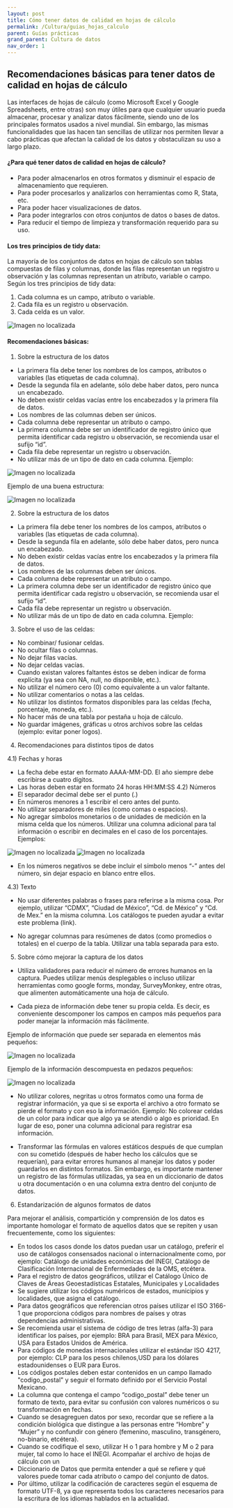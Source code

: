 ```yaml
---
layout: post
title: Cómo tener datos de calidad en hojas de cálculo
permalink: /Cultura/guias_hojas_calculo
parent: Guías prácticas
grand_parent: Cultura de datos
nav_order: 1
---
```



## Recomendaciones básicas para tener datos de calidad en hojas de cálculo

Las interfaces de hojas de cálculo (como Microsoft Excel y Google Spreadsheets, entre otras) son muy útiles para que cualquier usuario pueda almacenar, procesar y analizar datos fácilmente, siendo uno de los principales formatos usados a nivel mundial. Sin embargo, las mismas funcionalidades que las hacen tan sencillas de utilizar nos permiten llevar a cabo prácticas que afectan la calidad de los datos y obstaculizan su uso a largo plazo.

#### ¿Para qué tener datos de calidad en hojas de cálculo?

- Para poder almacenarlos en otros formatos y disminuir el espacio de almacenamiento que requieren.
- Para poder procesarlos y analizarlos con herramientas como R, Stata, etc.
- Para poder hacer visualizaciones de datos.
- Para poder integrarlos con otros conjuntos de datos o bases de datos.
- Para reducir el tiempo de limpieza y transformación requerido para su uso.

#### Los tres principios de tidy data:

La mayoría de los conjuntos de datos en hojas de cálculo son tablas compuestas de filas y columnas, donde las filas representan un registro u observación y las columnas representan un atributo, variable o campo. Según los tres principios de tidy data:

1. Cada columna es un campo, atributo o variable.
2. Cada fila es un registro u observación.
3. Cada celda es un valor.


<img src="https://gobcdmx.github.io/politicadedatos/assets/img/guia01.png" alt="Imagen no localizada">


#### Recomendaciones básicas:

1. Sobre la estructura de los datos
- La primera fila debe tener los nombres de los campos, atributos o variables (las etiquetas de cada columna).
- Desde la segunda fila en adelante, sólo debe haber datos, pero nunca un encabezado.
- No deben existir celdas vacías entre los encabezados y la primera fila de datos.
- Los nombres de las columnas deben ser únicos.
- Cada columna debe representar un atributo o campo.
- La primera columna debe ser un identificador de registro único que permita identificar cada registro u observación, se recomienda usar el sufijo “id”.
- Cada fila debe representar un registro u observación.
- No utilizar más de un tipo de dato en cada columna. Ejemplo:


<img src="https://gobcdmx.github.io/politicadedatos/assets/img/guia03.png" alt="Imagen no localizada">


Ejemplo de una buena estructura:


<img src="https://gobcdmx.github.io/politicadedatos/assets/img/guia02.png" alt="Imagen no localizada">


2. Sobre la estructura de los datos
 - La primera fila debe tener los nombres de los campos, atributos o variables (las etiquetas de cada columna).
- Desde la segunda fila en adelante, sólo debe haber datos, pero nunca un encabezado.
- No deben existir celdas vacías entre los encabezados y la primera fila de datos.
- Los nombres de las columnas deben ser únicos.
- Cada columna debe representar un atributo o campo.
- La primera columna debe ser un identificador de registro único que permita identificar cada registro u observación, se recomienda usar el sufijo “id”.
- Cada fila debe representar un registro u observación.
- No utilizar más de un tipo de dato en cada columna. Ejemplo:

3. Sobre el uso de las celdas:

- No combinar/ fusionar celdas.
- No ocultar filas o columnas.
- No dejar filas vacías.  
- No dejar celdas vacías.
- Cuando existan valores faltantes éstos se deben indicar de forma explícita (ya sea con NA, null, no disponible, etc.).
- No utilizar el número cero (0) como equivalente a un valor faltante.
- No utilizar comentarios o notas a las celdas.
- No utilizar los distintos formatos disponibles para las celdas (fecha, porcentaje, moneda, etc.).
- No hacer más de una tabla por pestaña u hoja de cálculo.
- No guardar imágenes, gráficas u otros archivos sobre las celdas (ejemplo: evitar poner logos).


4. Recomendaciones para distintos tipos de datos

4.1) Fechas y horas
- La fecha debe estar en formato AAAA-MM-DD. El año siempre debe escribirse a cuatro dígitos.
- Las horas deben estar en formato 24 horas HH:MM:SS
4.2) Números
- El separador decimal debe ser el punto (.)
- En números menores a 1 escribir el cero antes del punto.
- No utilizar separadores de miles (como comas o espacios).
- No agregar símbolos monetarios o de unidades de medición en la misma celda que los números. Utilizar una columna adicional para tal información o escribir en decimales en el caso de los porcentajes. Ejemplos:


<img src="https://gobcdmx.github.io/politicadedatos/assets/img/guia04.png" alt="Imagen no localizada">


<img src="https://gobcdmx.github.io/politicadedatos/assets/img/guia05.png" alt="Imagen no localizada">

- En los números negativos se debe incluir el símbolo menos “-” antes del número, sin dejar espacio en blanco entre ellos.

4.3) Texto
- No usar diferentes palabras o frases para referirse a la misma cosa. Por ejemplo, utilizar “CDMX”, “Ciudad de México”, “Cd. de México” y “Cd. de Mex.” en la misma columna. Los catálogos te pueden ayudar a evitar este problema (link).

* No agregar columnas para resúmenes de datos (como promedios o totales) en el cuerpo de la tabla. Utilizar una tabla separada para esto.

5. Sobre cómo mejorar la captura de los datos
- Utiliza validadores para reducir el número de errores humanos en la captura. Puedes utilizar menús desplegables o incluso utilizar herramientas como google forms, monday, SurveyMonkey, entre otras, que alimenten automáticamente una hoja de cálculo.

- Cada pieza de información debe tener su propia celda. Es decir, es conveniente descomponer los campos en campos más pequeños para poder manejar la información más fácilmente.

Ejemplo de información que puede ser separada en elementos más pequeños:

<img src="https://gobcdmx.github.io/politicadedatos/assets/img/guia06.png" alt="Imagen no localizada">

Ejemplo de la información descompuesta en pedazos pequeños:

<img src="https://gobcdmx.github.io/politicadedatos/assets/img/guia07.png" alt="Imagen no localizada">


- No utilizar colores, negritas u otros formatos como una forma de registrar información, ya que si se exporta el archivo a otro formato se pierde el formato y con eso la información.
Ejemplo:
No colorear celdas de un color para indicar que algo ya se atendió o algo es prioridad.  En lugar de eso, poner una columna adicional para registrar esa información.

- Transformar las fórmulas en valores estáticos después de que cumplan con su cometido (después de haber hecho los cálculos que se requerían), para evitar errores humanos al manejar los datos y poder guardarlos en distintos formatos. Sin embargo, es importante mantener un registro de las fórmulas utilizadas, ya sea en un diccionario de datos u otra documentación o en una columna extra dentro del conjunto de datos.


6. Estandarización de algunos formatos de datos

Para mejorar el análisis, compartición y comprensión de los datos es importante homologar el formato de aquellos datos que se repiten y usan frecuentemente, como los siguientes:
- En todos los casos donde los datos puedan usar un catálogo, preferir el uso de catálogos consensados nacional o internacionalmente como, por ejemplo: Catálogo de unidades económicas del INEGI, Catálogo de Clasificación Internacional de Enfermedades de la OMS, etcétera.
- Para el registro de datos geográficos, utilizar el Catálogo Único de Claves de Áreas Geoestadísticas Estatales, Municipales y Localidades
- Se sugiere utilizar los códigos numéricos de estados, municipios y localidades, que asigna el catálogo.
- Para datos geográficos que referencian otros países utilizar el ISO 3166-1 que proporciona códigos para nombres de países y otras dependencias administrativas.
- Se recomienda usar el sistema de código de tres letras (alfa-3) para identificar los países, por ejemplo: BRA para Brasil, MEX para México, USA para Estados Unidos de América.
- Para códigos de monedas internacionales utilizar el estándar ISO 4217, por ejemplo: CLP para los pesos chilenos,USD para los dólares estadounidenses o EUR para Euros.
- Los códigos postales deben estar contenidos en un campo llamado "codigo_postal" y seguir el formato definido por el Servicio Postal Mexicano.
- La columna que contenga el campo “codigo_postal” debe tener un formato de texto, para evitar su confusión con valores numéricos o su transformación en fechas.
- Cuando se desagreguen datos por sexo, recordar que se refiere a la condición biológica que distingue a las personas entre “Hombre” y “Mujer” y no confundir con género (femenino, masculino, transgénero, no-binario, etcétera).
- Cuando se codifique el sexo, utilizar H o 1 para hombre y M o 2 para mujer, tal como lo hace el INEGI.
Acompañar el archivo de hojas de cálculo con un
- Diccionario de Datos que permita entender a qué se refiere y qué valores puede tomar cada atributo o campo del conjunto de datos.  
- Por último, utilizar la codificación de caracteres según el esquema de formato UTF-8, ya que representa todos los caracteres necesarios para la escritura de los idiomas hablados en la actualidad.
